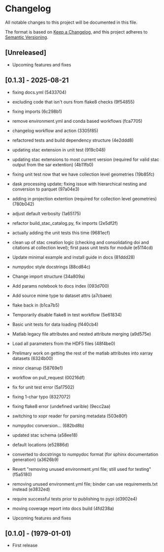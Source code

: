 # Changelog

All notable changes to this project will be documented in this file.

The format is based on [Keep a Changelog](https://keepachangelog.com/en/1.0.0/),
and this project adheres to [Semantic Versioning](https://semver.org/spec/v2.0.0.html).

## [Unreleased]

- Upcoming features and fixes

## [0.1.3] - 2025-08-21

- fixing docs.yml (5433704)
- excluding code that isn't ours from flake8 checks (9f54855)
- fixing imports (6c298b1)
- remove environment.yml and conda based workflows (fca7705)
- changelog workflow and action (3305f85)
- refactored tests and build dependency structure (4e2ddd8)
- updating stac extension in unit test (919c048)
- updating stac extensions to most current version (required for valid stac output from the sar extention) (4b11fb0)
- fixing unit test now that we have collection level geometries (19b85fc)
- dask processing update; fixing issue with hierarchical nesting and conversion to parquet (97a04e3)
- adding in projection extention (required for collection level geometries) (780b042)
- adjust default verbosity (1a65175)
- refactor build_stac_catalog.py, fix imports (2e5df2f)
- actually adding the unit tests this time (9681ecf)
- clean up of stac creation logic (checking and consolidating doi and citations at collection level); first pass unit tests for module (e5114cd)
- Update minimal example and install guide in docs (81ddd28)
- numpydoc style docstrings (88cd84c)
- Change import structure (34a809a)
- Add params notebook to docs index (093d700)
- Add source mime type to dataset attrs (a7cbaee)
- flake back in (b1ca7b5)
- Temporarily disable flake8 in test workflow (5e61834)
- Basic unit tests for data loading (f440cb4)
- Matlab legacy file attributes and nested attribute merging (a9d575e)
- Load all parameters from the HDF5 files (48f4be0)
- Prelimary work on getting the rest of the matlab attributes into xarray datasets (6324b00)
- minor cleanup (58769e1)
- workflow on pull_request (00216df)
- fix for unit test error (5a17502)
- fixing 1-char typo (8327072)
- fixing flake8 error (undefined varible) (9ecc2aa)
- switching to xopr reader for parsing metadata (503e80f)
- numpydoc conversion... (682bd8b)
- updated stac schema (a58ee18)
- default locations (e52886d)
- converted to docstrings to numpydoc format (for sphinx documentation generation) (a3626b9)
- Revert "removing unused environment.yml file; still used for testing" (f5a5180)
- removing unused environment.yml file; binder can use requirements.txt instead (e3832ed)
- require successful tests prior to publishing to pypi (d3902e4)
- moving coverage report into docs build (4fd238a)

- Upcoming features and fixes

## [0.1.0] - (1979-01-01)

- First release
